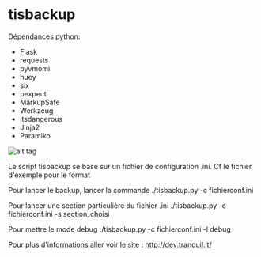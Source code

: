 tisbackup
=========
Dépendances python:
* Flask
* requests
* pyvmomi
* huey
* six
* pexpect
* MarkupSafe
* Werkzeug
* itsdangerous
* Jinja2
* Paramiko

![alt tag](https://raw.githubusercontent.com/tranquilit/TISbackup/master/static/images/tisbackup-gui-home.png)

Le script tisbackup se base sur un fichier de configuration .ini. Cf le fichier d'exemple pour le format

Pour lancer le backup, lancer la commande
./tisbackup.py -c fichierconf.ini 

Pour lancer une section particulière du fichier .ini
./tisbackup.py -c fichierconf.ini -s section_choisi

Pour mettre le mode debug
./tisbackup.py -c fichierconf.ini -l debug 


Pour plus d'informations aller voir le site : http://dev.tranquil.it/
